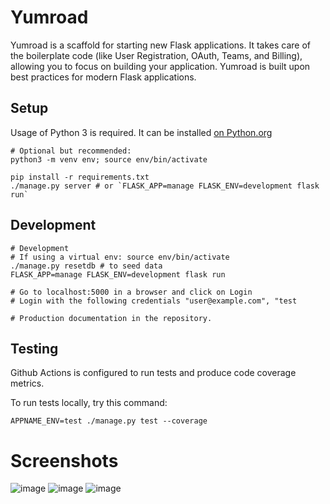 # Yumroad

Yumroad is a scaffold for starting new Flask applications. It takes care of the boilerplate code (like User Registration, OAuth, Teams, and Billing), allowing you to focus on building your application. Yumroad is built upon best practices for modern Flask applications.

## Setup

Usage of Python 3 is required. It can be installed [on Python.org](https://www.python.org/downloads/)

```
# Optional but recommended:
python3 -m venv env; source env/bin/activate

pip install -r requirements.txt
./manage.py server # or `FLASK_APP=manage FLASK_ENV=development flask run`
```

## Development

```
# Development
# If using a virtual env: source env/bin/activate
./manage.py resetdb # to seed data
FLASK_APP=manage FLASK_ENV=development flask run

# Go to localhost:5000 in a browser and click on Login
# Login with the following credentials "user@example.com", "test

# Production documentation in the repository.
```

## Testing

Github Actions is configured to run tests and produce code coverage metrics.

To run tests locally, try this command:

```
APPNAME_ENV=test ./manage.py test --coverage
```

# Screenshots
![image](https://github.com/user-attachments/assets/9c0eb27a-06b0-402a-a46a-924033378c8c)
![image](https://github.com/user-attachments/assets/3c53be1d-445c-4ca3-831b-dae930055458)
![image](https://github.com/user-attachments/assets/c75f210c-946a-44bf-b47b-92728a1a0608)












